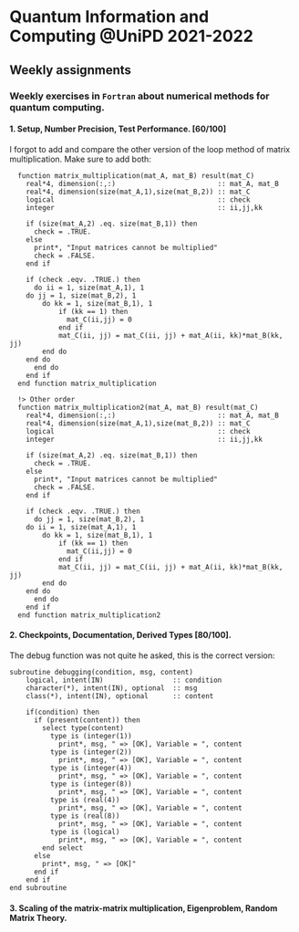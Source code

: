 # Quantum Information and Computing @UniPD 2021-2022
## Weekly assignments

### Weekly exercises in `Fortran` about numerical methods for quantum computing.
#### 1. Setup, Number Precision, Test Performance. [60/100]

I forgot to add and compare the other version of the loop method of matrix multiplication. 
Make sure to add both:
         
```Fortran          
  function matrix_multiplication(mat_A, mat_B) result(mat_C)
    real*4, dimension(:,:)                         :: mat_A, mat_B
    real*4, dimension(size(mat_A,1),size(mat_B,2)) :: mat_C
    logical                                        :: check
    integer                                        :: ii,jj,kk

    if (size(mat_A,2) .eq. size(mat_B,1)) then
      check = .TRUE.
    else
      print*, "Input matrices cannot be multiplied"
      check = .FALSE.
    end if
    
    if (check .eqv. .TRUE.) then
      do ii = 1, size(mat_A,1), 1
	do jj = 1, size(mat_B,2), 1
	    do kk = 1, size(mat_B,1), 1
	        if (kk == 1) then
	          mat_C(ii,jj) = 0
	        end if
	        mat_C(ii, jj) = mat_C(ii, jj) + mat_A(ii, kk)*mat_B(kk, jj)
	    end do
	end do
      end do
    end if
  end function matrix_multiplication

  !> Other order
  function matrix_multiplication2(mat_A, mat_B) result(mat_C)
    real*4, dimension(:,:)                         :: mat_A, mat_B
    real*4, dimension(size(mat_A,1),size(mat_B,2)) :: mat_C
    logical                                        :: check
    integer                                        :: ii,jj,kk

    if (size(mat_A,2) .eq. size(mat_B,1)) then
      check = .TRUE.
    else
      print*, "Input matrices cannot be multiplied"
      check = .FALSE.
    end if

    if (check .eqv. .TRUE.) then
      do jj = 1, size(mat_B,2), 1
	do ii = 1, size(mat_A,1), 1
	    do kk = 1, size(mat_B,1), 1
	        if (kk == 1) then
	          mat_C(ii,jj) = 0
	        end if
	        mat_C(ii, jj) = mat_C(ii, jj) + mat_A(ii, kk)*mat_B(kk, jj)
	    end do
	end do
      end do
    end if
  end function matrix_multiplication2
```
         
#### 2. Checkpoints, Documentation, Derived Types [80/100].
The debug function was not quite he asked, this is the correct version:

```Fortran
subroutine debugging(condition, msg, content)
    logical, intent(IN)                 :: condition
    character(*), intent(IN), optional  :: msg
    class(*), intent(IN), optional      :: content

    if(condition) then
      if (present(content)) then
        select type(content)
          type is (integer(1))
            print*, msg, " => [OK], Variable = ", content
          type is (integer(2))
            print*, msg, " => [OK], Variable = ", content
          type is (integer(4))
            print*, msg, " => [OK], Variable = ", content
          type is (integer(8))
            print*, msg, " => [OK], Variable = ", content
          type is (real(4))
            print*, msg, " => [OK], Variable = ", content
          type is (real(8))
            print*, msg, " => [OK], Variable = ", content
          type is (logical)
            print*, msg, " => [OK], Variable = ", content
        end select
      else
        print*, msg, " => [OK]"
      end if
    end if
end subroutine
```
#### 3. Scaling of the matrix-matrix multiplication, Eigenproblem, Random Matrix Theory.
